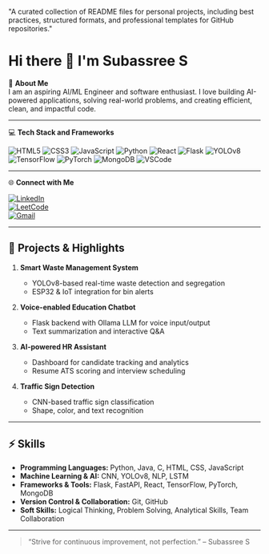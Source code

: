 
"A curated collection of README files for personal projects, including best practices, structured formats, and professional templates for GitHub repositories."

# Hi there 👋 I'm Subassree S

🚀 **About Me**  
I am an aspiring AI/ML Engineer and software enthusiast. I love building AI-powered applications, solving real-world problems, and creating efficient, clean, and impactful code.

---

💻 **Tech Stack and Frameworks**

![HTML5](https://img.shields.io/badge/HTML5-E34F26?style=for-the-badge&logo=html5&logoColor=white)
![CSS3](https://img.shields.io/badge/CSS3-1572B6?style=for-the-badge&logo=css3&logoColor=white)
![JavaScript](https://img.shields.io/badge/JavaScript-F7DF1E?style=for-the-badge&logo=javascript&logoColor=black)
![Python](https://img.shields.io/badge/Python-3776AB?style=for-the-badge&logo=python&logoColor=white)
![React](https://img.shields.io/badge/React-61DAFB?style=for-the-badge&logo=react&logoColor=black)
![Flask](https://img.shields.io/badge/Flask-000000?style=for-the-badge&logo=flask&logoColor=white)
![YOLOv8](https://img.shields.io/badge/YOLOv8-FF6600?style=for-the-badge&logo=appveyor&logoColor=white)
![TensorFlow](https://img.shields.io/badge/TensorFlow-FF6F00?style=for-the-badge&logo=tensorflow&logoColor=white)
![PyTorch](https://img.shields.io/badge/PyTorch-EE4C2C?style=for-the-badge&logo=pytorch&logoColor=white)
![MongoDB](https://img.shields.io/badge/MongoDB-47A248?style=for-the-badge&logo=mongodb&logoColor=white)
![VSCode](https://img.shields.io/badge/VSCode-007ACC?style=for-the-badge&logo=visual-studio-code&logoColor=white)

---

🌐 **Connect with Me**

[![LinkedIn](https://img.shields.io/badge/LinkedIn-0077B5?style=for-the-badge&logo=linkedin&logoColor=white)](https://linkedin.com/in/your-linkedin-profile)  
[![LeetCode](https://img.shields.io/badge/LeetCode-FFA116?style=for-the-badge&logo=leetcode&logoColor=white)](https://leetcode.com/your-profile)  
[![Gmail](https://img.shields.io/badge/Gmail-D14836?style=for-the-badge&logo=gmail&logoColor=white)](mailto:your.email@example.com)  

---

## 🔧 Projects & Highlights

1. **Smart Waste Management System**  
   - YOLOv8-based real-time waste detection and segregation  
   - ESP32 & IoT integration for bin alerts  

2. **Voice-enabled Education Chatbot**  
   - Flask backend with Ollama LLM for voice input/output  
   - Text summarization and interactive Q&A  

3. **AI-powered HR Assistant**  
   - Dashboard for candidate tracking and analytics  
   - Resume ATS scoring and interview scheduling  

4. **Traffic Sign Detection**  
   - CNN-based traffic sign classification  
   - Shape, color, and text recognition  

---

## ⚡ Skills

- **Programming Languages:** Python, Java, C, HTML, CSS, JavaScript  
- **Machine Learning & AI:** CNN, YOLOv8, NLP, LSTM  
- **Frameworks & Tools:** Flask, FastAPI, React, TensorFlow, PyTorch, MongoDB  
- **Version Control & Collaboration:** Git, GitHub  
- **Soft Skills:** Logical Thinking, Problem Solving, Analytical Skills, Team Collaboration  

---

> “Strive for continuous improvement, not perfection.” – Subassree S
